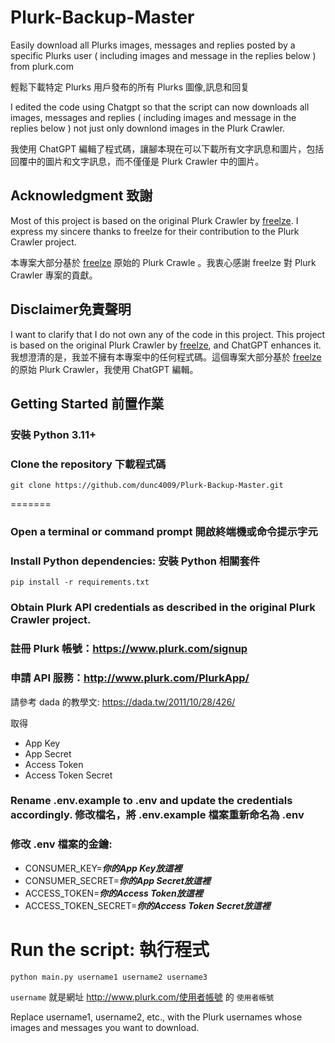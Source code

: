 # Plurk-Backup-Master

Easily download all Plurks images, messages and replies posted by a specific Plurks user ( including images and message in the replies below ) from plurk.com

輕鬆下載特定 Plurks 用戶發布的所有 Plurks 圖像,訊息和回复

I edited the code using Chatgpt so that the script can now downloads all images, messages and replies  ( including images and message in the replies below ) not just only downlond images in the Plurk Crawler.

我使用 ChatGPT 編輯了程式碼，讓腳本現在可以下載所有文字訊息和圖片，包括回覆中的圖片和文字訊息，而不僅僅是 Plurk Crawler 中的圖片。

## Acknowledgment 致謝

Most of this project is based on the original Plurk Crawler by [freelze](https://github.com/freelze). I express my sincere thanks to freelze for their contribution to the Plurk Crawler project.

本專案大部分基於  [freelze](https://github.com/freelze) 原始的 Plurk Crawle 。我衷心感謝 freelze 對 Plurk Crawler 專案的貢獻。 

## Disclaimer免責聲明
I want to clarify that I do not own any of the code in this project. This project is based on the original Plurk Crawler by [freelze](https://github.com/freelze), and ChatGPT enhances it.
我想澄清的是，我並不擁有本專案中的任何程式碼。這個專案大部分基於 [freelze](https://github.com/freelze) 的原始 Plurk Crawler，我使用 ChatGPT 編輯。

## Getting Started 前置作業 

### 安裝 Python 3.11+
### Clone the repository 下載程式碼
    
    git clone https://github.com/dunc4009/Plurk-Backup-Master.git
=======

### Open a terminal or command prompt 開啟終端機或命令提示字元

### Install Python dependencies: 安裝 Python 相關套件    
    pip install -r requirements.txt

### Obtain Plurk API credentials as described in the original Plurk Crawler project. 

### 註冊 Plurk 帳號：https://www.plurk.com/signup 

### 申請 API 服務：http://www.plurk.com/PlurkApp/ 

  請參考 dada 的教學文: https://dada.tw/2011/10/28/426/ 

  取得
+   App Key
+   App Secret 
+   Access Token  
+   Access Token Secret
    
### Rename .env.example to .env and update the credentials accordingly. 修改檔名，將 .env.example 檔案重新命名為 .env

### 修改 .env 檔案的金鑰:

+ CONSUMER_KEY=***你的App Key放這裡***
+ CONSUMER_SECRET=***你的App Secret放這裡***
+ ACCESS_TOKEN=***你的Access Token放這裡***
+ ACCESS_TOKEN_SECRET=***你的Access Token Secret放這裡***


# Run the script: 執行程式
    python main.py username1 username2 username3

`username` 就是網址 http://www.plurk.com/使用者帳號 的 `使用者帳號`

Replace username1, username2, etc., with the Plurk usernames whose images and messages you want to download.
